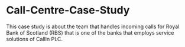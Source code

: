 # Call-Centre-Case-Study
This case study is about the team that handles incoming calls for Royal Bank of Scotland (RBS) that is one of the banks that employs service solutions of CallIn PLC. 

